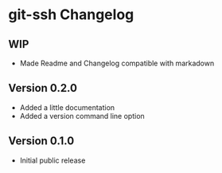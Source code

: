 git-ssh Changelog
=================

WIP
---

+ Made Readme and Changelog compatible with markadown

Version 0.2.0
-------------

+ Added a little documentation
+ Added a version command line option

Version 0.1.0
-------------

+ Initial public release
